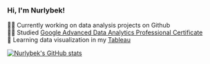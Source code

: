 ### Hi, I'm Nurlybek!

👨‍💻 Currently working on data analysis projects on Github<br/>
🧑‍🎓 Studied [Google Advanced Data Analytics Professional Certificate](https://www.coursera.org/professional-certificates/google-advanced-data-analytics)<br/>
👀 Learning data visualization in my [Tableau](https://public.tableau.com/app/profile/nurlybek7697/viz/TableauWorkshoppart3/Dashboard1)<br/>


[![Nurlybek's GitHub stats](https://github-readme-stats.vercel.app/api?username=nourlybeque)](https://github.com/nourlybeque/github-readme-stats)
